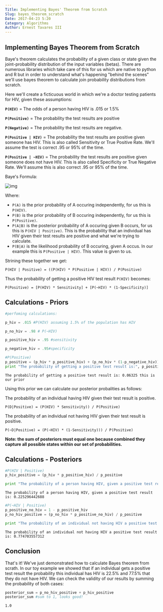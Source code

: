 ```yaml
---
Title: Implementing Bayes' Theorem from Scratch
Slug: bayes_theorem_scratch
Date: 2017-04-23 5:20
Category: Algorithms
Author: Ernest Tavares III
---
```


## Implementing Bayes Theorem from Scratch

Baye's theorem calculates the probability of a given class or state given the joint-probability distribution of the input variables (betas). There are numerous libraries which take care of this for us which are native to python and R but in order to understand what's happening "behind the scenes" we'll use bayes theorem to calculate join probability distributions from scratch.

Here we'll create a ficticuous world in which we're a doctor testing patients for HIV, given these assumptions:

**`P(HIV)`** = The odds of a person having HIV is .015 or 1.5%

**`P(Positive)`** = The probability the test results are positive

**`P(Negative)`** = The probability the test results are negative.

**`P(Positive | HIV)`** = The probability the test results are positive given someone has HIV. This is also called Sensitivity or True Positive Rate. We'll assume the test is correct .95 or 95% of the time.

**`P(Positive | ~HIV)`** = The probability the test results are positive given someone does not have HIV. This is also called Specificity or True Negative Rate. We'll assume this is also correct .95 or 95% of the time.

Baye's Formula:

![img](http://www.idgconnect.com/IMG/313/9313/formula-image.jpg)

Where:
- `P(A)` is the prior probability of A occuring independently, for us this is `P(HIV)`.
- `P(B)` is the prior probability of B occuring independently, for us this is `P(Positive)`.
- `P(A|B)` is the posterior probability of A occuring given B occurs, for us this is `P(HIV | Positive)`. This is the probability that an individual has HIV given their test results are positive and what we're trying to calculate.
- `P(B|A)` is the likelihood probability of B occuring, given A occus. In our example this is `P(Positive | HIV)`. This value is given to us.

Strining these together we get:

`P(HIV | Positive) = ((P(HIV) * P(Positive | HIV)) / P(Positive)`

Thus the probability of getting a positive HIV test result `P(HIV)` becomes:

`P(Positive) = [P(HIV) * Sensitivity] + [P(~HIV) * (1-Specificity)]`

## Calculations - Priors


```python
#perfoming calculations:

p_hiv = .015 #P(HIV) assuming 1.5% of the population has HIV

p_no_hiv = .98 # P(~HIV)

p_positive_hiv = .95 #sensitivity

p_negative_hiv = .95#specificity

#P(Positive)
p_positive = (p_hiv * p_positive_hiv) + (p_no_hiv * (1-p_negative_hiv))
print "The probability of getting a positive test result is:", p_positive, "this is our prior"
```

    The probability of getting a positive test result is: 0.06325 this is our prior


Using this prior we can calculate our posterior probalities as follows:

The probability of an individual having HIV given their test result is positive.

`P(D|Positive) = (P(HIV) * Sensitivity)) / P(Positive)`

The probability of an individual not having HIV given their test result is positive.

`P(~D|Positive) = (P(~HIV) * (1-Sensitivity))) / P(Positive)`

**Note: the sum of posteriors must equal one because combined they capture all possible states within our set of probabilities.**

## Calculations - Posteriors


```python
#P(HIV | Positive)
p_hiv_positive = (p_hiv * p_positive_hiv) / p_positive

print "The probability of a person having HIV, given a positive test result is:", p_hiv_positive
```

    The probability of a person having HIV, given a positive test result is: 0.225296442688



```python
#P(~HIV | Positive)
p_positive_no_hiv = 1 - p_positive_hiv
p_no_hiv_positive = (p_no_hiv * p_positive_no_hiv) / p_positive

print "The probability of an individual not having HIV a positive test result is:", p_no_hiv_positive
```

    The probability of an individual not having HIV a positive test result is: 0.774703557312


## Conclusion

That's it! We've just demonstrated how to calculate Bayes theorem from scrath. In our toy example we showed that if an individual gets a positive test result the probability this individual has HIV is 22.5% and 77.5% that they do not have HIV. We can check the validity of our results by summing the probability of both cases:


```python
posterior_sum = p_no_hiv_positive + p_hiv_positive
posterior_sum #sum to 1, looks good!
```




    1.0
